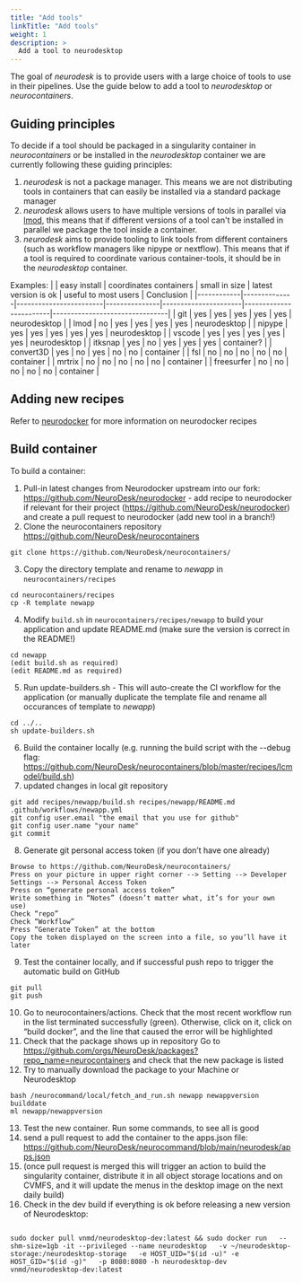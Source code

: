 ```yaml
---
title: "Add tools"
linkTitle: "Add tools"
weight: 1
description: >
  Add a tool to neurodesktop
---
```


The goal of *neurodesk* is to provide users with a large choice of tools to use in their pipelines.
Use the guide below to add a tool to *neurodesktop* or *neurocontainers*. 

## Guiding principles 
To decide if a tool should be packaged in a singularity container in *neurocontainers* or be installed in the *neurodesktop* container we are currently following these guiding principles:
1) *neurodesk* is not a package manager. This means we are not distributing tools in containers that can easily be installed via a standard package manager 
2) *neurodesk* allows users to have multiple versions of tools in parallel via [lmod]( https://lmod.readthedocs.io/en/latest/), this means that if different versions of a tool can't be installed in parallel we package the tool inside a container.
3) *neurodesk* aims to provide tooling to link tools from different containers (such as workflow managers like nipype or nextflow). This means that if a tool is required to coordinate various container-tools, it should be in the *neurodesktop* container.


Examples:
|            | easy install | coordinates containers | small in size | latest version is ok | useful to most users   | Conclusion                     |
|------------|--------------|------------------------|---------------|----------------------|------------------------|--------------------------------|
| git        | yes          | yes                    | yes           | yes                  | yes                    | neurodesktop                   |
| lmod       | no           | yes                    | yes           | yes                  | yes                    | neurodesktop                   |
| nipype     | yes          | yes                    | yes           | yes                  | yes                    | neurodesktop                   |
| vscode     | yes          | yes                    | yes           | yes                  | yes                    | neurodesktop                   |
| itksnap    | yes          | no                     | yes           | yes                  | yes                    | container?                     |
| convert3D  | yes          | no                     | yes           | no                   | no                     | container                      |
| fsl        | no           | no                     | no            | no                   | no                     | container                      |
| mrtrix     | no           | no                     | no            | no                   | no                     | container                      |
| freesurfer | no           | no                     | no            | no                   | no                     | container                      |


## Adding new recipes
Refer to [neurodocker](https://github.com/NeuroDesk/neurodocker) for more information on neurodocker recipes  



## Build container
To build a container:
1) Pull-in latest changes from Neurodocker upstream into our fork: https://github.com/NeuroDesk/neurodocker - add recipe to neurodocker if relevant for their project (https://github.com/NeuroDesk/neurodocker) and create a pull request to neurodocker (add new tool in a branch!)
2) Clone the neurocontainers repository https://github.com/NeuroDesk/neurocontainers
<pre class="language-shell command-line" data-prompt="$"><code>git clone https://github.com/NeuroDesk/neurocontainers/</code></pre>
3) Copy the directory template and rename to _newapp_ in `neurocontainers/recipes`
<pre class="language-shell command-line" data-prompt="$"><code>cd neurocontainers/recipes
cp -R template newapp</code></pre>
4) Modify `build.sh` in `neurocontainers/recipes/newapp` to build your application and update README.md (make sure the version is correct in the README!)
<pre class="language-shell command-line" data-prompt="$" data-output="2-3"><code>cd newapp
(edit build.sh as required)
(edit README.md as required)</code></pre>
5) Run update-builders.sh - This will auto-create the CI workflow for the application (or manually duplicate the template file and rename all occurances of template to _newapp_)
<pre class="language-shell command-line" data-prompt="$"><code>cd ../..
sh update-builders.sh</code></pre>
6) Build the container locally (e.g. running the build script with the --debug flag: https://github.com/NeuroDesk/neurocontainers/blob/master/recipes/lcmodel/build.sh)
7) updated changes in local git repository
<pre class="language-shell command-line" data-prompt="$"><code>git add recipes/newapp/build.sh recipes/newapp/README.md .github/workflows/newapp.yml
git config user.email "the email that you use for github"
git config user.name "your name"
git commit</code></pre>
8) Generate git personal access token (if you don’t have one already)
```
Browse to https://github.com/NeuroDesk/neurocontainers/
Press on your picture in upper right corner --> Setting --> Developer Settings --> Personal Access Token
Press on “generate personal access token”
Write something in “Notes” (doesn’t matter what, it’s for your own use)
Check “repo”
Check “Workflow”
Press “Generate Token” at the bottom
Copy the token displayed on the screen into a file, so you’ll have it later
```
9) Test the container locally, and if successful push repo to trigger the automatic build on GitHub
<pre class="language-shell command-line" data-prompt="$"><code>git pull
git push</code></pre>
10) Go to neurocontainers/actions. Check that the most recent workflow run in the list terminated successfully (green). Otherwise, click on it, click on “build docker”, and the line that caused the error will be highlighted
11) Check that the package shows up in repository
Go to https://github.com/orgs/NeuroDesk/packages?repo_name=neurocontainers and check that the new package is listed
12) Try to manually download the package to your Machine or Neurodesktop
<pre class="language-shell command-line" data-prompt="$"><code>bash /neurocommand/local/fetch_and_run.sh newapp newappversion builddate
ml newapp/newappversion</code></pre>
13) Test the new container. Run some commands, to see all is good
14) send a pull request to add the container to the apps.json file: https://github.com/NeuroDesk/neurocommand/blob/main/neurodesk/apps.json
15) (once pull request is merged this will trigger an action to build the singularity container, distribute it in all object storage locations and on CVMFS, and it will update the menus in the desktop image on the next daily build)
16) Check in the dev build if everything is ok before releasing a new version of Neurodesktop:
<pre class="language-shell command-line" data-prompt="$"><code>
sudo docker pull vnmd/neurodesktop-dev:latest && sudo docker run   --shm-size=1gb -it --privileged --name neurodesktop   -v ~/neurodesktop-storage:/neurodesktop-storage   -e HOST_UID="$(id -u)" -e HOST_GID="$(id -g)"   -p 8080:8080 -h neurodesktop-dev   vnmd/neurodesktop-dev:latest
</code></pre>
